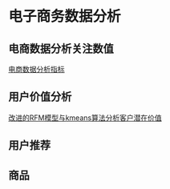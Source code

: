 # 电子商务数据分析
## 电商数据分析关注数值
[电商数据分析指标](/1/电商数据分析基础.md)
## 用户价值分析
[改进的RFM模型与kmeans算法分析客户潜在价值](/2/用户价值分析.md)
## 用户推荐
## 商品
